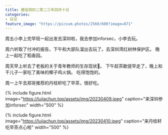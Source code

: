 ```yaml
---
title: 鹿佳莼的二零二三年四月十日
categories:
- 日记
feature_image: "https://picsum.photos/2560/600?image=871"
---
```


周五小李上完早班一起出发去深圳啦，我去参加inforsec，小李去玩。

周六听取了付冲的报告，下午和大部队溜出去玩了。去深圳湾红树林保护区。
晚上一起吃了稻香园。

周天早上听去了老板的关于青年教师的生存现状🐶。
下午趁茶歇提早走了，晚上和干儿子一家吃了美味的椰子鸡火锅。
吃得饱饱的。

周一上午去郑哥推荐的丹桂轩吃了早茶，很好吃。

{% include figure.html image="https://lujiachun.top/assets/img/20230409.jpeg" caption="来深圳参加inforsec" width="500" %}

{% include figure.html image="https://lujiachun.top/assets/img/20230410.jpeg" caption="来丹桂轩吃早茶点心啦" width="500" %}
